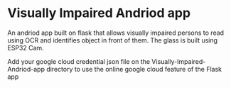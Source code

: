 # Visually Impaired Andriod app
 An andriod app built on flask that allows visually impaired persons to read using OCR and identifies object in front of them. The glass is built using ESP32 Cam.
 
Add your google cloud credential json file on the Visually-Impaired-Andriod-app directory to use the online google cloud feature of the Flask app
